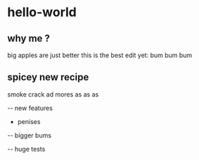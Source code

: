 # hello-world

## why me ? 

big apples are just better
this is the best edit yet:
bum bum bum


## spicey new recipe

smoke crack
ad mores
as as as

-- new features
- penises


-- bigger bums


-- huge tests


